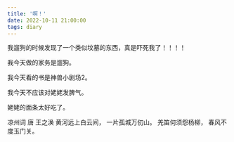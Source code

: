 ```yaml
---
title: '啊！'
date: 2022-10-11 21:00:00
tags: diary
---
```

我遛狗的时候发现了一个类似坟墓的东西，真是吓死我了！！！！

我今天做的家务是遛狗。

我今天看的书是神兽小剧场2。

我今天不应该对姥姥发脾气。

姥姥的面条太好吃了。

凉州词 唐 王之涣
黄河远上白云间，
一片孤城万仞山。
羌笛何须怨杨柳，
春风不度玉门关。
